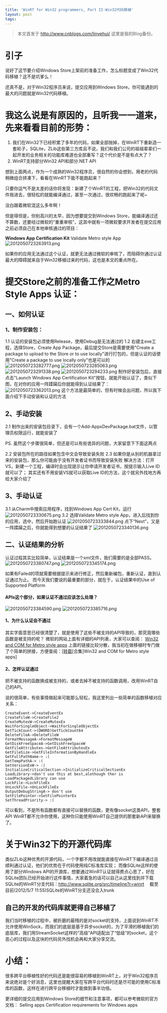 ```yaml
---
title: 'WinRT for Win32 programmers, Part II-Win32代码移植'
layout: post
tags:
---
```


> 本文首发于 <http://www.cnblogs.com/linyehui/>   这里是我的Blog备份。

# 引子
说好了这节要介绍Windows Store上架前的准备工作，怎么标题变成了Win32代码移植？这不是坑爹么！  

还真不是，对于Win32程序员来说，提交应用到Windows Store，你可能遇到的最大的问题就是Win32代码移植。  


# 我这么说是有原因的，且听我一一道来，先来看看目前的形势：
1. 我们在Win32下已经积累了多年的代码，如果全部抛掉，在WinRT下重新造一套轮子，SQLite，ZLib这些第三方库且不说，我们和我们公司的祖祖辈辈们一起开发的业务相关的功能库难道也全部重写？这个代价是不是有点大了？
2. WinRT支持部分Win32 API和部分.NET API

想到上面两点，作为一个成熟的Win32程序员，很自然的你会想到，用老的代码稍微组合拼凑下，看看在WinRT下能不能跑起来？  

只要你运气不是太差的话你将发现：新建了个WinRT的工程，把Win32的代码文件拖进去，很轻松的就能编译通过，甚至一次通过，很欢畅的跑起来了呢~  

没白跟着微软混这么多年啊！

但是得但是，你别高兴的太早，因为想要提交到Windows Store，能编译通过还不算数，还要经过微软的“重重审核”，这其中就有一项微软要求开发者在提交应用之前必须自己在本地审核通过的项目：  

**Windows App Certification Kit** Validate Metro style App
![2012050723263913.png](http://pic002.cnblogs.com/images/2012/347098/2012050723263913.png)

如果你的应用无法通过这个认证，就更无法通过微软的审核了，而阻碍你通过认证最大的障碍就来自于Win32移植过来的代码，这也是本文的重点所在。

# 提交Store之前的准备工作之Metro Style Apps 认证：

## 一、如何认证

### 1、制作安装包：
1.1 认证的安装包必须使用Release，使用Debug是无法通过的
1.2 右键主exe工程，选择Store，Create App Package，最后提交Store是需要使用"Create a package to upload to the Store or to use locally"进行打包的，但是认证的话使用"Create a package to use locally only"也是可以的
![2012050723282777.png](http://pic002.cnblogs.com/images/2012/347098/2012050723282777.png)
![2012050723285063.png](http://pic002.cnblogs.com/images/2012/347098/2012050723285063.png)
![2012050723291338.png](http://pic002.cnblogs.com/images/2012/347098/2012050723291338.png)
![2012050723294233.png](http://pic002.cnblogs.com/images/2012/347098/2012050723294233.png)
制作好安装包后，直接点击"Launch Windows App Certification Kit"按钮，就能开始认证了，类似下图，在对你的应用一阵蹂躏后你就能得到认证结果了：
![2012050723362013.png](http://pic002.cnblogs.com/images/2012/347098/2012050723362013.png)
这个方法是最简单的，但有时候会出问题，所以我下面介绍下手动安装和认证的方法

## 2、手动安装
2.1 制作出来的安装包目录下，会有一个Add-AppxDevPackage.bat文件，以管理员权限运行，就能安装了

PS. 虽然这个步骤很简单，但还是可以有些诡异的问题，大家留意下下面这两点

2.2 安装包所在的路径如果包含中文会导致安装失败
2.3 如果你是从别的机器拿过来的安装包，那么你可能由于没有开发者证书而导致安装失败
解决方法：打开VS，新建一个工程，编译时会出现提示让你申请开发者证书，按提示输入Live ID就可以了；
其实还有不用安装VS就可以获取Live ID的方法，这个就另外找地方再给大家介绍了

## 3、手动认证
3.1 从Charm中搜索应用程序，找到Windows App Cert Kit，运行
![2012050723330675.png](http://pic002.cnblogs.com/images/2012/347098/2012050723330675.png)
3.2 选择Validate Metro style App，进入后找到你的应用，选中，然后开始跑认证
![2012050723333844.png](http://pic002.cnblogs.com/images/2012/347098/2012050723333844.png)
点下“Next”，又是一阵蹂躏之后，你就能得到想要的认证结果了
![2012050723340136.png](http://pic002.cnblogs.com/images/2012/347098/2012050723340136.png)

## 二、认证结果的分析
认证过程其实比较简单，认证结果是一个xml文件，我们需要的是全部PASS。
![2012050723380747.png](http://pic002.cnblogs.com/images/2012/347098/2012050723380747.png)
![2012050723345174.png](http://pic002.cnblogs.com/images/2012/347098/2012050723345174.png)

如果有Failed的项就需要根据提示来进行修正，然后重新编包，重新认证，直到认证通过为止。
而今天我们要说的最重要的部分，就在于，认证结果中的Use of Supported Platform 

#### APIs这个部分，如果认证不通过应该怎么处理？
![2012050723384590.png](http://pic002.cnblogs.com/images/2012/347098/2012050723384590.png)
![2012050723385716.png](http://pic002.cnblogs.com/images/2012/347098/2012050723385716.png)

#### 1、为什么认证会不通过
其实字面意思已经很清楚了，就是使用了这些不被支持的API导致的，那究竟哪些函数是被支持的呢？
微软的网站上面有详细的API列表，大家可以查阅：
[Win32 and COM for Metro style apps](http://msdn.microsoft.com/zh-cn/library/windows/apps/br205757)
上面的链接比较分散，我当初在做移植时专门做了个简单的拼接，方便查阅：[[转载](http://www.linyehui.com/win32-and-com-for-metro-style-apps)[合集]Win32 and COM for Metro style apps]

#### 2、怎样认证通过
把不被支持的函数换成被支持的，或者去掉不被支持的函数调用，改用WinRT自己的API。  

说的很简单，有些事情做起来可能那么轻松，我这里列出一些简单的函数移植对应关系：

```
CreateEvent->CreateEventEx
CreateFileW->CreateFile2
CreateMutexW->CreateMutexEx
WaitForSingleObject->WaitForSingleObjectEx
GetTickCount->(DWORD)GetTickCount64
DeleteFileA->DeleteFileW
FormatMessageA->FormatMessageW
GetDiskFreeSpaceA->GetDiskFreeSpaceW
GetFileAttributes->GetFileAttributesEx
GetFileSize->GetFileInformationByHandleEx
GetFullPathName-> :(
GetTempPathA-> :(
GetVersionExW-> :(
InitializeCriticalSection->InitializeCriticalSectionEx
LoadLibrary->don't use this at best,alothough ther is LoadPackagedLibrary can use
LockFile->LockFileEx
UnLockFile->UnLockFileEx
OutputDebugStringA-> don't use
SetFilePointer->SetFilePointerEx
SetThreadPriority-> :(
```

可以看到，不是所有函数都有直接可以替换的函数，更有像socket这类API，整套API WinRT都不允许你使用，这种你只能使用WinRT自己提供的那套新API来替换了。

# 关于Win32下的开源代码库
类似ZLib这种优秀的开源代码，一个字都不用改就能直接在WinRT下编译通过且顺利通过认证，他们的优势在于代码使用纯C标准库实现；
而像SQLite这样的使用了部分Windows API的开源库，想要通过WinRT认证就得费点心思了，好在SQLite团队已经开始进行这件事情，大家着急的话可以自己从这里找到并下载SQLite的WinRT分支代码：<http://www.sqlite.org/src/timeline?r=winrt>  　截至目前(2012/5/7 11:55)SQLite的WinRT分支还没合入trunk

## 自己的开发的代码库就更得自己移植了
我们当时移植的过程中，被折磨的最残的是对socket的支持，上面说到WinRT不允许使用WinSock，而我们的底层是基于异步socket的，为了平滑的移植我们的底层库，我们用StreamSocket这样的“高级”API适配出了“低级”的socket，这个恶心的过程以及这块的代码另外找机会再和大家分享交流。

# 小结：
很多跨平台移植性好的代码还是能很容易的移植到WinRT上，对于Win32程序员来说绝对是个好消息，这里也提醒大家在写跨平台代码时还是尽可能的使用C标准库的函数，这样在进行跨平台移植时才能做到事半功倍。

更详细的提交应用到Windows Store的细节和注意事项，都可以参考微软的官方文档：
Selling apps
Certification requirements for Windows apps